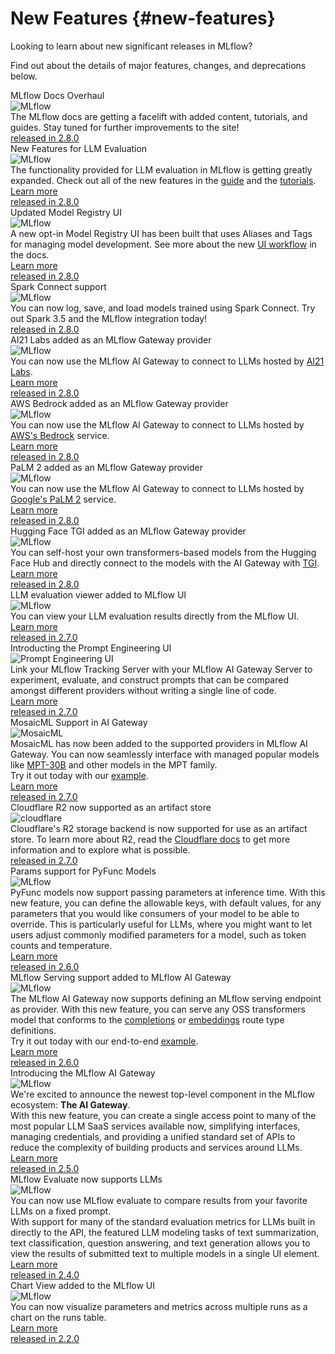 # New Features {#new-features}

Looking to learn about new significant releases in MLflow?

Find out about the details of major features, changes, and deprecations
below.

<section>
    <article class="new-content-grid">
        <div class="grid-card">
            <div class="content-container">
                <div class="header">
                    MLflow Docs Overhaul 
                </div>
                <img class="card-image" src="../../static/images/logos/mlflow-logo.svg" alt="MLflow"></img>
                <div class="body">
                    The MLflow docs are getting a facelift with added content, tutorials, and guides. Stay tuned for further improvements to the site!
                </div>
                <div class="tag">
                    <a href="https://github.com/mlflow/mlflow/releases/tag/v2.8.0">released in 2.8.0</a>
                </div>
            </div>
        </div>
        <div class="grid-card">
            <div class="content-container">
                <div class="header">
                    New Features for LLM Evaluation
                </div>
                <img class="card-image" src="../../static/images/logos/mlflow-logo.svg" alt="MLflow"></img>
                <div class="body">
                    The functionality provided for LLM evaluation in MLflow is getting greatly expanded. Check out all of the new features in the 
                    <a href="../llms/llm-evaluate/index.html">guide</a> and the <a href="../llms/llm-evaluate/notebooks/index.html">tutorials</a>.
                </div>
                <div class="doc"><a class="icon bell" href="../llms/llm-evaluate/index.html">Learn more</a></div>
                <div class="tag">
                    <a href="https://github.com/mlflow/mlflow/releases/tag/v2.8.0">released in 2.8.0</a>
                </div>
            </div>
        </div>
        <div class="grid-card">
            <div class="content-container">
                <div class="header">
                    Updated Model Registry UI
                </div>
                <img class="card-image" src="../../static/images/logos/mlflow-logo.svg" alt="MLflow"></img>
                <div class="body">
                    A new opt-in Model Registry UI has been built that uses Aliases and Tags for managing model development. See 
                   more about the new <a href="../model-registry.html#ui-workflow">UI workflow</a> in the docs.
                </div>
                <div class="doc"><a class="icon bell" href="../model-registry.html">Learn more</a></div>
                <div class="tag">
                    <a href="https://github.com/mlflow/mlflow/releases/tag/v2.8.0">released in 2.8.0</a>
                </div>
            </div>
        </div>
        <div class="grid-card">
            <div class="content-container">
                <div class="header">
                    Spark Connect support 
                </div>
                <img class="card-image" src="../../static/images/logos/spark-logo.svg" alt="MLflow"></img>
                <div class="body">
                    You can now log, save, and load models trained using Spark Connect. Try out Spark 3.5 and the MLflow integration today!
                </div>
                <div class="tag">
                    <a href="https://github.com/mlflow/mlflow/releases/tag/v2.8.0">released in 2.8.0</a>
                </div>
            </div>
        </div>
        <div class="grid-card">
            <div class="content-container">
                <div class="header">
                    AI21 Labs added as an MLflow Gateway provider 
                </div>
                <img class="card-image" src="../../static/images/logos/ai21labs-logo.svg" alt="MLflow"></img>
                <div class="body">
                    You can now use the MLflow AI Gateway to connect to LLMs hosted by <a href="https://www.ai21.com/">AI21 Labs</a>.
                </div>
                <div class="doc"><a class="icon bell" href="../llms/index.html#id1">Learn more</a></div>
                <div class="tag">
                    <a href="https://github.com/mlflow/mlflow/releases/tag/v2.8.0">released in 2.8.0</a>
                </div>
            </div>
        </div>
        <div class="grid-card">
            <div class="content-container">
                <div class="header">
                    AWS Bedrock added as an MLflow Gateway provider 
                </div>
                <img class="card-image" src="../../static/images/logos/aws-logo.svg" alt="MLflow"></img>
                <div class="body">
                    You can now use the MLflow AI Gateway to connect to LLMs hosted by <a href="https://aws.amazon.com/bedrock/">AWS's Bedrock</a> service.
                </div>
                <div class="doc"><a class="icon bell" href="../llms/index.html#id1">Learn more</a></div>
                <div class="tag">
                    <a href="https://github.com/mlflow/mlflow/releases/tag/v2.8.0">released in 2.8.0</a>
                </div>
            </div>
        </div>
        <div class="grid-card">
            <div class="content-container">
                <div class="header">
                    PaLM 2 added as an MLflow Gateway provider 
                </div>
                <img class="card-image" src="../../static/images/logos/PaLM-logo.png" alt="MLflow"></img>
                <div class="body">
                    You can now use the MLflow AI Gateway to connect to LLMs hosted by <a href="https://ai.google/discover/palm2/">Google's PaLM 2</a> service.
                </div>
                <div class="doc"><a class="icon bell" href="../llms/index.html#id1">Learn more</a></div>
                <div class="tag">
                    <a href="https://github.com/mlflow/mlflow/releases/tag/v2.8.0">released in 2.8.0</a>
                </div>
            </div>
        </div>
        <div class="grid-card">
            <div class="content-container">
                <div class="header">
                    Hugging Face TGI added as an MLflow Gateway provider 
                </div>
                <img class="card-image" src="../../static/images/logos/huggingface-logo.svg" alt="MLflow"></img>
                <div class="body">
                    You can self-host your own transformers-based models from the Hugging Face Hub and directly connect to the models with the AI Gateway
                    with <a href="https://huggingface.co/docs/text-generation-inference/index">TGI</a>.
                </div>
                <div class="doc"><a class="icon bell" href="../llms/index.html#id1">Learn more</a></div>
                <div class="tag">
                    <a href="https://github.com/mlflow/mlflow/releases/tag/v2.8.0">released in 2.8.0</a>
                </div>
            </div>
        </div>
        <div class="grid-card">
            <div class="content-container">
                <div class="header">
                    LLM evaluation viewer added to MLflow UI
                </div>
                <img class="card-image" src="../../static/images/logos/mlflow-logo.svg" alt="MLflow"></img>
                <div class="body">
                    You can view your LLM evaluation results directly from the MLflow UI.
                </div>
                <div class="doc"><a class="icon bell" href="../llms/llm-evaluate/index.html#view-evaluation-results-via-the-mlflow-ui">Learn more</a></div>
                <div class="tag">
                    <a href="https://github.com/mlflow/mlflow/releases/tag/v2.7.0">released in 2.7.0</a>
                </div>
            </div>
        </div>
        <div class="grid-card">
            <div class="content-container">
                <div class="header">
                    Introducting the Prompt Engineering UI
                </div>
                <img class="card-image" src="../../static/images/intro/new_features/prompt-eng-ui.png" alt="Prompt Engineering UI" style="max-height: 5rem"></img>
                <div class="body">
                    Link your MLflow Tracking Server with your MLflow AI Gateway Server to experiment, evaluate, and construct 
                    prompts that can be compared amongst different providers without writing a single line of code.
                </div>
                <div class="doc"><a class="icon bell" href="../llms/prompt-engineering/index.html">Learn more</a></div>
                <div class="tag">
                    <a href="https://github.com/mlflow/mlflow/releases/tag/v2.7.0">released in 2.7.0</a>
                </div>
            </div>
        </div>
        <div class="grid-card">
            <div class="content-container">
                <div class="header">
                    MosaicML Support in AI Gateway
                </div>
                <img class="card-image" src="../../static/images/logos/mosaicml-logo.svg" alt="MosaicML"></img>
                <div class="body">
                    MosaicML has now been added to the supported providers in MLflow AI Gateway.
                    You can now seamlessly interface with managed popular models like
                    <a href="https://www.mosaicml.com/blog/mpt-30b">MPT-30B</a> and other models in the MPT family.
                </div>
                <div class="body">
                    Try it out today with our <a href="https://github.com/mlflow/mlflow/blob/master/examples/gateway/mosaicml">example</a>.
                </div>
                <div class="doc"><a href="../llms/gateway/index.html#supported-provider-models">Learn more</a></div>
                <div class="tag">
                    <a href="https://github.com/mlflow/mlflow/releases/tag/v2.7.0">released in 2.7.0</a>
                </div>
            </div>
        </div>
        <div class="grid-card">
            <div class="content-container">
                <div class="header">
                    Cloudflare R2 now supported as an artifact store
                </div>
                <img class="card-image" src="../../static/images/intro/new_features/cloudflare-logo.svg" alt="cloudflare" style="max-height: 5rem"></img>
                <div class="body">
                    Cloudflare's R2 storage backend is now supported for use as an artifact store. To learn more about 
                    R2, read the <a href="https://developers.cloudflare.com/r2/get-started/">Cloudflare docs</a> to get more information and to explore what is possible.
                </div>
                <div class="tag">
                    <a href="https://github.com/mlflow/mlflow/releases/tag/v2.7.0">released in 2.7.0</a>
                </div>
            </div>
        </div>
        <div class="grid-card">
            <div class="content-container">
                <div class="header">
                    Params support for PyFunc Models
                </div>
                <img class="card-image" src="../../static/images/logos/mlflow-logo.svg" alt="MLflow"></img>
                <div class="body">
                    PyFunc models now support passing parameters at inference time. With this new feature, 
                    you can define the allowable keys, with default values, for any parameters that you would like 
                    consumers of your model to be able to override. This is particularly useful for LLMs, where you 
                    might want to let users adjust commonly modified parameters for a model, such as token counts and temperature. 
                </div>
                <div class="doc"><a href="../models.html#inference-params">Learn more</a></div>
                <div class="tag">
                    <a href="https://github.com/mlflow/mlflow/releases/tag/v2.6.0">released in 2.6.0</a>
                </div>
            </div>
        </div>
        <div class="grid-card">
            <div class="content-container">
                <div class="header">
                    MLflow Serving support added to MLflow AI Gateway
                </div>
                <img class="card-image" src="../../static/images/logos/mlflow-logo.svg" alt="MLflow"></img>
                <div class="body">
                    The MLflow AI Gateway now supports defining an MLflow serving endpoint as provider. With this 
                    new feature, you can serve any OSS transformers model that conforms to the 
                    <a href="gateway/index.html#completions">completions</a> or <a href="gateway/index.html#embeddings">embeddings</a> route type 
                    definitions. 
                </div>
                <div class="body">
                    Try it out today with our end-to-end <a href="https://github.com/mlflow/mlflow/tree/master/examples/gateway/mlflow_serving">example</a>.
                </div>
                <div class="doc"><a href="../llms/gateway/index.html#mlflow-models">Learn more</a></div>
                <div class="tag">
                    <a href="https://github.com/mlflow/mlflow/releases/tag/v2.6.0">released in 2.6.0</a>
                </div>
            </div>
        </div>
        <div class="grid-card">
            <div class="content-container">
                <div class="header">
                    Introducing the MLflow AI Gateway
                </div>
                <img class="card-image" src="../../static/images/logos/mlflow-logo.svg" alt="MLflow"></img>
                <div class="body">
                    We're excited to announce the newest top-level component in the MLflow ecosystem: <strong>The AI Gateway</strong>. 
                </div>
                <div class="body">
                    With this new feature, you can create a single access point to many of the most popular LLM SaaS services available now, 
                    simplifying interfaces, managing credentials, and providing a unified standard set of APIs to reduce the complexity of 
                    building products and services around LLMs. 
                </div>
                <div class="doc"><a href="../llms/gateway/index.html">Learn more</a></div>
                <div class="tag">
                    <a href="https://github.com/mlflow/mlflow/releases/tag/v2.5.0">released in 2.5.0</a>
                </div>
            </div>
        </div>
        <div class="grid-card">
            <div class="content-container">
                <div class="header">
                    MLflow Evaluate now supports LLMs
                </div>
                <img class="card-image" src="../../static/images/logos/mlflow-logo.svg" alt="MLflow"></img>
                <div class="body">
                    You can now use MLflow evaluate to compare results from your favorite LLMs on a fixed prompt.
                </div>
                <div class="body">
                    With support for many of the standard evaluation metrics for LLMs built in directly to the API, the featured 
                    LLM modeling tasks of text summarization, text classification, question answering, and text generation allows you 
                    to view the results of submitted text to multiple models in a single UI element. 
                </div>
                <div class="doc"><a href="../llms/llm-evaluate/index.html">Learn more</a></div>
                <div class="tag">
                    <a href="https://github.com/mlflow/mlflow/releases/tag/v2.4.0">released in 2.4.0</a>
                </div>
            </div>
        </div>
        <div class="grid-card">
            <div class="content-container">
                <div class="header">
                    Chart View added to the MLflow UI
                </div>
                <img class="card-image" src="../../static/images/logos/mlflow-logo.svg" alt="MLflow"></img>
                <div class="body">
                    You can now visualize parameters and metrics across multiple runs as a chart on the runs table.
                </div>
                <div class="doc"><a href="../getting-started/quickstart-2/index.html#chart-view">Learn more</a></div>
                <div class="tag">
                    <a href="https://github.com/mlflow/mlflow/releases/tag/v2.2.0">released in 2.2.0</a>
                </div>
            </div>
        </div>
    </article>
</section>
